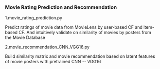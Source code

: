 ### Movie Rating Prediction and Recommendation

<p>1.movie_rating_prediction.py 
<p>Predict ratings of movie data from MovieLens by user-based CF and item-based CF. And intuitively validate on similarity of movies by posters from the Movie Database </br>
<p>2.movie_recommendation_CNN_VGG16.py
<p>Build similarity matrix and movie recommendation based on latent features of movie posters with pretrained CNN -- VGG16
